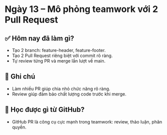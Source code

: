 # Ngày 13 – Mô phỏng teamwork với 2 Pull Request

## ✅ Hôm nay đã làm gì?
- Tạo 2 branch: feature-header, feature-footer.
- Tạo 2 Pull Request riêng biệt với commit rõ ràng.
- Tự review từng PR và merge lần lượt về main.

## 🤔 Ghi chú
- Làm nhiều PR giúp chia nhỏ chức năng rõ ràng.
- Review giúp đảm bảo chất lượng code trước khi merge.

## 📘 Học được gì từ GitHub?
- GitHub PR là công cụ cực mạnh trong teamwork: review, thảo luận, phân quyền.

